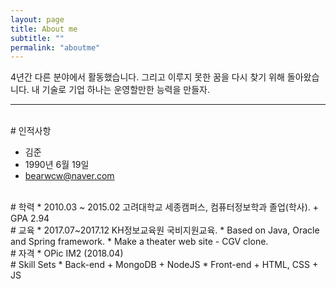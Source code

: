 ```yaml
---
layout: page
title: About me
subtitle: ""
permalink: "aboutme"
---
```


4년간 다른 분야에서 활동했습니다.
그리고 이루지 못한 꿈을 다시 찾기 위해 돌아왔습니다.
내 기술로 기업 하나는 운영할만한 능력을 만들자.

--- 

<br/>
# 인적사항

* 김준 
* 1990년 6월 19일
* bearwcw@naver.com

<br/>
# 학력
* 2010.03 ~ 2015.02 고려대학교 세종캠퍼스, 컴퓨터정보학과 졸업(학사). 
  + GPA 2.94

<br/>
# 교육
* 2017.07~2017.12 KH정보교육원 국비지원교육.
  * Based on Java, Oracle and  Spring framework.
  * Make a theater web site - CGV clone.

<br/>
# 자격
* OPic IM2 (2018.04)

<br/>
# Skill Sets
* Back-end
  + MongoDB
  + NodeJS
* Front-end
  + HTML, CSS
  + JS
